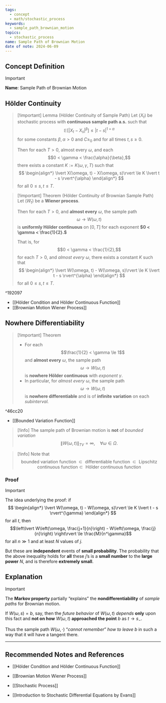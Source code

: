 ```yaml
---
tags:
  - concept
  - math/stochastic_process
keywords:
  - sample_path_brownian_motion
topics:
  - stochastic_process
name: Sample Path of Brownian Motion
date of note: 2024-06-09
---
```


## Concept Definition

>[!important]
>**Name**: Sample Path of Brownian Motion

## Hölder Continuity

>[!important] Lemma (Hölder Continuity of Sample Path)
>Let $(X_{t})$ be stochastic process with **continuous sample path a.s.** such that
>$$
> \mathbb{E}\left[ \lvert X_{t} - X_{s} \rvert^{\beta}  \right] \le \lvert t - s \rvert^{1+\alpha} 
>$$
>for some constants $\beta, \alpha>0$ and $C \ge_{0}$ and for all times $t ,s \ge 0.$
>
>Then for each $T >0$, almost every $\omega$, and each $$0 < \gamma < \frac{\alpha}{\beta},$$ there exists a constant $K := K(\omega, \gamma , T)$ such that 
>$$
>\begin{align*}
> \lvert X(\omega, t) - X(\omega, s)\rvert  \le K \lvert t - s \rvert^{\alpha} 
>\end{align*}
>$$
>for all $0 \le s,t \le T.$


>[!important] Theorem (Hölder Continuity of Brownian Sample Path)
>Let $(W_{t})$ be a **Wiener process**.
>
>Then for each $T >0$, and **almost every** $\omega$, the sample path $$\omega \to W(\omega, t)$$ is **uniformly Hölder continuous** on $[0,T]$ for each exponent **$0 < \gamma < \frac{1}{2}.$**
>
 >That is, for $$0 < \gamma < \frac{1}{2},$$  for each $T >0$, and *almost every* $\omega$,  there exists a constant $K$ such that 
>$$
>\begin{align*}
> \lvert W(\omega, t) - W(\omega, s)\rvert  \le K \lvert t - s \rvert^{\alpha} 
>\end{align*}
>$$
>for all $0 \le s,t \le T.$

^192097

- [[Hölder Condition and Hölder Continuous Function]]
- [[Brownian Motion Wiener Process]]

## Nowhere Differentiability

>[!important] Theorem
>- For each $$\frac{1}{2} < \gamma \le 1$$ and **almost every** $\omega$, the sample path $$\omega \to W(\omega, t)$$ is **nowhere Hölder continuous** with *exponent* $\gamma.$
>- In particular, for *almost every* $\omega$, the sample path $$\omega \to W(\omega, t)$$ is **nowhere differentiable** and is of **infinite variation** on each *subinterval.*

^46cc20

- [[Bounded Variation Function]]

>[!info]
>The sample path of Brownian motion is **not** of *bounded variation* $$\lVert W(\omega, t) \rVert_{TV} = \infty, \quad \forall \omega \in \Omega.$$

>[!info]
>Note that
>$$
>\text{ bounded variation function } \subset \text{ differentiable function } \subset \text{ Lipschitz continuous function} \subset \text{ Hölder continuous function}
>$$

### Proof

>[!important]
>The idea underlying the proof:
>if 
>$$
>\begin{align*}
> \lvert W(\omega, t) - W(\omega, s)\rvert  \le K \lvert t - s \rvert^{\gamma} 
>\end{align*}
>$$
>for all $t$, then $$\left\lvert W\left(\omega, \frac{j+1}{n}\right) - W\left(\omega, \frac{j}{n}\right) \right\rvert \le \frac{M}{n^\gamma}$$ for all $n \gg 1$ and at least $N$ values of $j$. 
>
>But these are **independent** events of **small probability**. The probability that the above inequality holds for **all** these $j$’s is a **small number** to the **large power** $N$, and is therefore **extremely small**.


## Explanation

>[!important]
>The **Markov property** partially “explains” the **nondifferentiability** of *sample paths* for Brownian motion. 
>
>If $W(\omega, s)=b$, say, then the *future behavior* of $W(\omega, t)$ *depends* **only** upon this fact and **not on how** $W(\omega, t)$ **approached the point** $b$ as $t\to s_{-}$. 
>
>Thus the sample path $W(\omega, \cdot)$ “*cannot remember*” *how to leave* $b$ in such a way that it will have a tangent there.









-----------
##  Recommended Notes and References

- [[Hölder Condition and Hölder Continuous Function]]
- [[Brownian Motion Wiener Process]]

- [[Stochastic Process]]

- [[Introduction to Stochastic Differential Equations by Evans]]